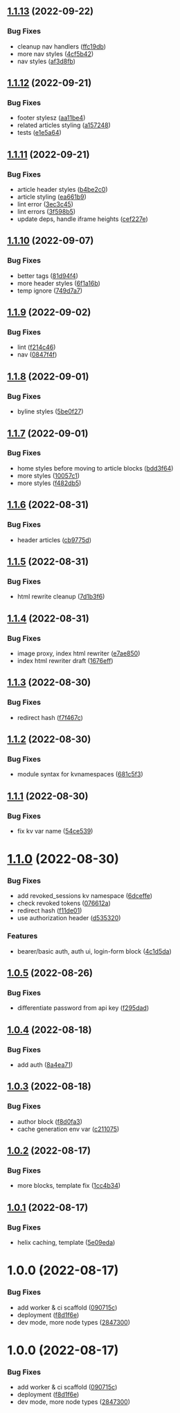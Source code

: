 ## [1.1.13](https://github.com/hlxsites/tmg-ucm/compare/v1.1.12...v1.1.13) (2022-09-22)


### Bug Fixes

* cleanup nav handlers ([ffc19db](https://github.com/hlxsites/tmg-ucm/commit/ffc19db402c9b4f190daa6e479df65c37b7a50c5))
* more nav styles ([4cf5b42](https://github.com/hlxsites/tmg-ucm/commit/4cf5b423674a5dcce4ca8f7b98fd224f97e04a87))
* nav styles ([af3d8fb](https://github.com/hlxsites/tmg-ucm/commit/af3d8fb0f5b667fcec01b5329cdd74e7995dab0f))

## [1.1.12](https://github.com/hlxsites/tmg-ucm/compare/v1.1.11...v1.1.12) (2022-09-21)


### Bug Fixes

* footer stylesz ([aa11be4](https://github.com/hlxsites/tmg-ucm/commit/aa11be4b1a913a375fe987ed7a5cecff2fa81e0c))
* related articles styling ([a157248](https://github.com/hlxsites/tmg-ucm/commit/a1572487acf714bdefb364418d5d72339b1e474c))
* tests ([e1e5a64](https://github.com/hlxsites/tmg-ucm/commit/e1e5a64bbd7c0b7e52628ff72f26e76d3ce2f1d5))

## [1.1.11](https://github.com/hlxsites/tmg-ucm/compare/v1.1.10...v1.1.11) (2022-09-21)


### Bug Fixes

* article header styles ([b4be2c0](https://github.com/hlxsites/tmg-ucm/commit/b4be2c0da09be5c9e69823a839ae6d838048d56a))
* article styling ([ea661b9](https://github.com/hlxsites/tmg-ucm/commit/ea661b9cc1292531adde002844f4d5d1f73ac6da))
* lint error ([3ec3c45](https://github.com/hlxsites/tmg-ucm/commit/3ec3c459393db6a12f2d6413f92a4bb66e3fd1af))
* lint errors ([3f598b5](https://github.com/hlxsites/tmg-ucm/commit/3f598b5d3a8be87cfed7af689128d166f44bb7be))
* update deps, handle iframe heights ([cef227e](https://github.com/hlxsites/tmg-ucm/commit/cef227efc4b15dcbf9e770381b65b3fa4c0492ae))

## [1.1.10](https://github.com/hlxsites/tmg-ucm/compare/v1.1.9...v1.1.10) (2022-09-07)


### Bug Fixes

* better tags ([81d94f4](https://github.com/hlxsites/tmg-ucm/commit/81d94f441d1d1af5b3b8dc1dfdc17f325b6731a5))
* more header styles ([6f1a16b](https://github.com/hlxsites/tmg-ucm/commit/6f1a16bc52ff2bfebdf788be79c24c63d8217e26))
* temp ignore ([749d7a7](https://github.com/hlxsites/tmg-ucm/commit/749d7a7a33a0185c9fd1dad8737814f1ef067f72))

## [1.1.9](https://github.com/hlxsites/tmg-ucm/compare/v1.1.8...v1.1.9) (2022-09-02)


### Bug Fixes

* lint ([f214c46](https://github.com/hlxsites/tmg-ucm/commit/f214c460438229f46c1189aedb1c6f6ad15fa903))
* nav ([0847f4f](https://github.com/hlxsites/tmg-ucm/commit/0847f4fd58b0b814d805945c4ef0e6226e3084e2))

## [1.1.8](https://github.com/hlxsites/tmg-ucm/compare/v1.1.7...v1.1.8) (2022-09-01)


### Bug Fixes

* byline styles ([5be0f27](https://github.com/hlxsites/tmg-ucm/commit/5be0f274b8ddddf2280ef3f780d66ec210290200))

## [1.1.7](https://github.com/hlxsites/tmg-ucm/compare/v1.1.6...v1.1.7) (2022-09-01)


### Bug Fixes

* home styles before moving to article blocks ([bdd3f64](https://github.com/hlxsites/tmg-ucm/commit/bdd3f64d0bb761942bd10a7e5ab340eb72853f0c))
* more styles ([10057c1](https://github.com/hlxsites/tmg-ucm/commit/10057c1e89aae3fcc0f603650bec4a7fe79e3c7b))
* more styles ([f482db5](https://github.com/hlxsites/tmg-ucm/commit/f482db585063935b563eda30e9d19155508e1205))

## [1.1.6](https://github.com/hlxsites/tmg-ucm/compare/v1.1.5...v1.1.6) (2022-08-31)


### Bug Fixes

* header articles ([cb9775d](https://github.com/hlxsites/tmg-ucm/commit/cb9775d7991a86ca1dffe5c5b0d72a64b6edbce0))

## [1.1.5](https://github.com/hlxsites/tmg-ucm/compare/v1.1.4...v1.1.5) (2022-08-31)


### Bug Fixes

* html rewrite cleanup ([7d1b3f6](https://github.com/hlxsites/tmg-ucm/commit/7d1b3f60069572decb298590c0bd326363fd30f6))

## [1.1.4](https://github.com/hlxsites/tmg-ucm/compare/v1.1.3...v1.1.4) (2022-08-31)


### Bug Fixes

* image proxy, index html rewriter ([e7ae850](https://github.com/hlxsites/tmg-ucm/commit/e7ae850f49f032ba778f238a5abcb6defdc4db1d))
* index html rewriter draft ([1676eff](https://github.com/hlxsites/tmg-ucm/commit/1676eff0a747a402f3230bf7961cf3f441cdfb5d))

## [1.1.3](https://github.com/hlxsites/tmg-ucm/compare/v1.1.2...v1.1.3) (2022-08-30)


### Bug Fixes

* redirect hash ([f7f467c](https://github.com/hlxsites/tmg-ucm/commit/f7f467c6d45f054674d2f193e49cda2afd299418))

## [1.1.2](https://github.com/hlxsites/tmg-ucm/compare/v1.1.1...v1.1.2) (2022-08-30)


### Bug Fixes

* module syntax for kvnamespaces ([681c5f3](https://github.com/hlxsites/tmg-ucm/commit/681c5f3694747969fd6306c04c2d0030f566eeef))

## [1.1.1](https://github.com/hlxsites/tmg-ucm/compare/v1.1.0...v1.1.1) (2022-08-30)


### Bug Fixes

* fix kv var name ([54ce539](https://github.com/hlxsites/tmg-ucm/commit/54ce539adf64f2eff6cd926881d0ce68d05dbbc2))

# [1.1.0](https://github.com/hlxsites/tmg-ucm/compare/v1.0.5...v1.1.0) (2022-08-30)


### Bug Fixes

* add revoked_sessions kv namespace ([6dceffe](https://github.com/hlxsites/tmg-ucm/commit/6dceffe1b32c6a425bf5fe0bb5eaec147bc83d36))
* check revoked tokens ([076612a](https://github.com/hlxsites/tmg-ucm/commit/076612a750469e65004ef9b06cf19ae3c2bcd2d5))
* redirect hash ([f11de01](https://github.com/hlxsites/tmg-ucm/commit/f11de015cd21b1d445a4f25e323d616f481e6306))
* use authorization header ([d535320](https://github.com/hlxsites/tmg-ucm/commit/d535320102ba5de8ad07edc20ab87304d8c0c5a8))


### Features

* bearer/basic auth, auth ui, login-form block ([4c1d5da](https://github.com/hlxsites/tmg-ucm/commit/4c1d5daeeb8f5a66debd9f82578f17cbf7bad98a))

## [1.0.5](https://github.com/hlxsites/tmg-ucm/compare/v1.0.4...v1.0.5) (2022-08-26)


### Bug Fixes

* differentiate password from api key ([f295dad](https://github.com/hlxsites/tmg-ucm/commit/f295dad651ecd4a146d47c257edcc2bad4ff79e4))

## [1.0.4](https://github.com/hlxsites/tmg-ucm/compare/v1.0.3...v1.0.4) (2022-08-18)


### Bug Fixes

* add auth ([8a4ea71](https://github.com/hlxsites/tmg-ucm/commit/8a4ea717d977f043da16e23ca539b3d92df5160e))

## [1.0.3](https://github.com/hlxsites/tmg-ucm/compare/v1.0.2...v1.0.3) (2022-08-18)


### Bug Fixes

* author block ([f8d0fa3](https://github.com/hlxsites/tmg-ucm/commit/f8d0fa32e74edfb51c9ac97e43d6761c94db4059))
* cache generation env var ([c211075](https://github.com/hlxsites/tmg-ucm/commit/c211075555bbb47058048221158ab7da4dea93ee))

## [1.0.2](https://github.com/hlxsites/tmg-ucm/compare/v1.0.1...v1.0.2) (2022-08-17)


### Bug Fixes

* more blocks, template fix ([1cc4b34](https://github.com/hlxsites/tmg-ucm/commit/1cc4b3490a5f86b132a85ec4f6beb3b9740cc975))

## [1.0.1](https://github.com/hlxsites/tmg-ucm/compare/v1.0.0...v1.0.1) (2022-08-17)


### Bug Fixes

* helix caching, template ([5e09eda](https://github.com/hlxsites/tmg-ucm/commit/5e09eda36dc40af89d9cd43c7aeba12ffdd61e5a))

# 1.0.0 (2022-08-17)


### Bug Fixes

* add worker & ci scaffold ([090715c](https://github.com/hlxsites/tmg-ucm/commit/090715c8609bfbed024294ad84f4f860cf9bacf6))
* deployment ([f8d1f6e](https://github.com/hlxsites/tmg-ucm/commit/f8d1f6eeab969307a13108b1ebe1dda8034388e8))
* dev mode, more node types ([2847300](https://github.com/hlxsites/tmg-ucm/commit/2847300c145e509199dd482876abeb58f795399a))

# 1.0.0 (2022-08-17)


### Bug Fixes

* add worker & ci scaffold ([090715c](https://github.com/hlxsites/tmg-ucm/commit/090715c8609bfbed024294ad84f4f860cf9bacf6))
* deployment ([f8d1f6e](https://github.com/hlxsites/tmg-ucm/commit/f8d1f6eeab969307a13108b1ebe1dda8034388e8))
* dev mode, more node types ([2847300](https://github.com/hlxsites/tmg-ucm/commit/2847300c145e509199dd482876abeb58f795399a))
